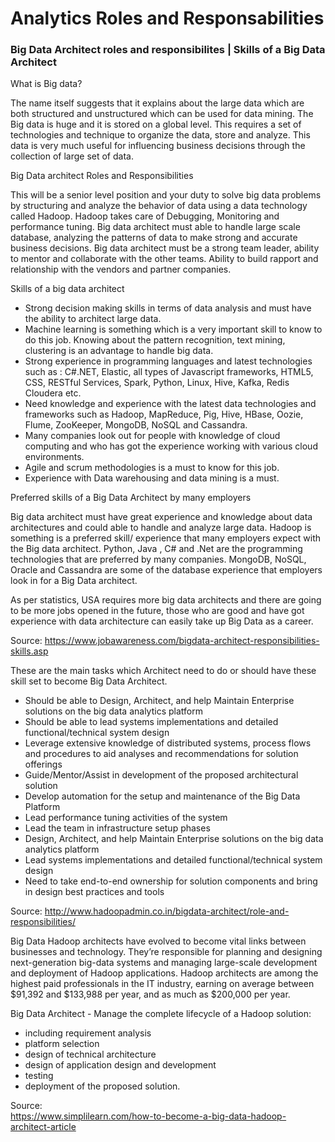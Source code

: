 # Analytics Roles and Responsabilities 

### Big Data Architect roles and responsibilites | Skills of a Big Data Architect

What is Big data?
 
The name itself suggests that it explains about the large data which are both structured and unstructured which can be used for data mining.
The Big data is huge and it is stored on a global level. This requires a set of technologies and technique to organize the data, store and analyze.  This data is very much useful for influencing business decisions through the collection of large set of data.

Big Data architect Roles and Responsibilities
 
This will be a senior level position and your duty to solve big data problems by structuring and analyze the behavior of data using a data technology called Hadoop.  Hadoop takes care of Debugging, Monitoring and performance tuning.  Big data architect must able to handle large scale database, analyzing the patterns of data to make strong and accurate business decisions.  Big data architect must be a strong team leader, ability to mentor and collaborate with the other teams. Ability to build rapport and relationship with the vendors and partner companies.

Skills of a big data architect
 
* Strong decision making skills in terms of data analysis and must have the ability to architect large data.
* Machine learning is something which is a very important skill to know to do this job. Knowing about the pattern recognition, text mining, clustering is an advantage to handle big data.
* Strong experience in programming languages and latest technologies such as :  C#.NET, Elastic, all types of Javascript frameworks, HTML5, CSS, RESTful Services,  Spark, Python, Linux, Hive, Kafka, Redis Cloudera etc.
* Need knowledge and experience with the latest data technologies  and frameworks  such as Hadoop, MapReduce, Pig, Hive, HBase, Oozie, Flume, ZooKeeper, MongoDB, NoSQL and Cassandra.
* Many companies look out for people with knowledge of cloud computing and who has got the experience working with various cloud environments.
* Agile and scrum methodologies is a must to know for this job.
* Experience with Data warehousing and data mining is a must.

Preferred skills of a Big Data Architect by many employers
 
Big data architect must have great experience and knowledge about data architectures and could able to handle and analyze large data.
Hadoop is something is a preferred skill/ experience that many employers expect with the Big data architect.
Python, Java , C# and .Net are the programming technologies that are preferred by many companies.
MongoDB, NoSQL, Oracle and Cassandra are some of the database experience that employers look in for a Big Data architect.
 
As per statistics, USA requires more big data architects and there are going to be more jobs opened in the future, those who are good and have got experience with data architecture can easily take up Big Data as a career.

Source:
https://www.jobawareness.com/bigdata-architect-responsibilities-skills.asp

These are the main tasks which Architect need to do or should have these skill set to become Big Data Architect.

* Should be able to Design, Architect, and help Maintain Enterprise solutions on the big data analytics platform
* Should be able to lead systems implementations and detailed functional/technical system design
* Leverage extensive knowledge of distributed systems, process flows and procedures to aid analyses and recommendations for solution offerings
* Guide/Mentor/Assist in development of the proposed architectural solution
* Develop automation for the setup and maintenance of the Big Data Platform
* Lead performance tuning activities of the system
* Lead the team in infrastructure setup phases
* Design, Architect, and help Maintain Enterprise solutions on the big data analytics platform
* Lead systems implementations and detailed functional/technical system design
* Need to take end-to-end ownership for solution components and bring in design best practices and tools

Source:
http://www.hadoopadmin.co.in/bigdata-architect/role-and-responsibilities/

Big Data Hadoop architects have evolved to become vital links between businesses and technology. They’re responsible for planning and designing next-generation big-data systems and managing large-scale development and deployment of Hadoop applications. Hadoop architects are among the highest paid professionals in the IT industry, earning on average between $91,392 and $133,988 per year, and as much as $200,000 per year. <BR>

Big Data Architect - Manage the complete lifecycle of a Hadoop solution:
* including requirement analysis
* platform selection
* design of technical architecture
* design of application design and development
* testing
* deployment of the proposed solution.

Source: <BR>
https://www.simplilearn.com/how-to-become-a-big-data-hadoop-architect-article <BR>
